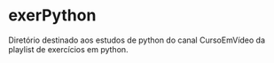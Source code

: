 # exerPython
Diretório destinado aos estudos  de python do canal CursoEmVídeo da playlist de exercícios em python.
